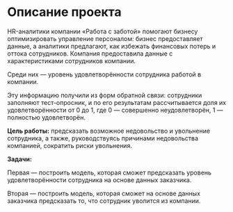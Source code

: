 # Описание проекта
HR-аналитики компании «Работа с заботой» помогают бизнесу оптимизировать управление персоналом: бизнес предоставляет данные, а аналитики предлагают, как избежать финансовых потерь и оттока сотрудников. 
Компания предоставила данные с характеристиками сотрудников компании.

Среди них — уровень удовлетворённости сотрудника работой в компании.

Эту информацию получили из форм обратной связи: сотрудники заполняют тест-опросник, и по его результатам рассчитывается доля их удовлетворённости от 0 до 1, где 0 — совершенно неудовлетворён, 1 — полностью удовлетворён. 

**Цель работы:** предсказать возможное недовольство и увольнение сотрудника, а также, руководствуясь причинами недовольства компанией, сократить риски увольнения.

**Задачи:**

Первая — построить модель, которая сможет предсказать уровень удовлетворённости сотрудника на основе данных заказчика. 

Вторая — построить модель, которая сможет на основе данных заказчика предсказать то, что сотрудник уволится из компании.
